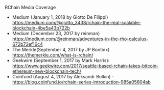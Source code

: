 
RChain Media Coverage

* Medium (January 1, 2018 by Giotto De Filippi) https://medium.com/@giotto_3438/rchain-the-real-scalable-blockchain-4be5a43b722b
* Medium (December 23, 2017 by reinman) https://medium.com/@reinman/adventures-in-the-rho-calculus-672b72ef16c4
* The Merkle(September 4, 2017 by JP Bontinx) https://themerkle.com/what-is-rchain/
* Geekwire (September 1, 2017 by Mark Harris): https://www.geekwire.com/2017/seattle-based-rchain-takes-bitcoin-ethereum-new-blockchain-tech/
* Coinfund (August 4, 2017 by Aleksandr Bulkin) - https://blog.coinfund.io/rchain-series-introduction-985a05804ab
